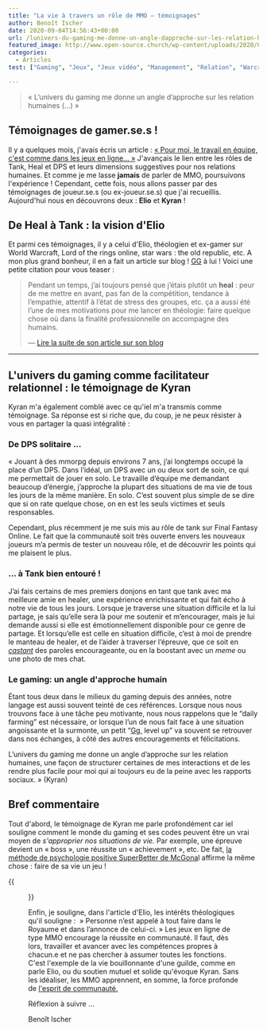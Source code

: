 ```yaml
---
title: "La vie à travers un rôle de MMO — témoignages"
author: Benoît Ischer
date: 2020-09-04T14:56:43+00:00
url: /lunivers-du-gaming-me-donne-un-angle-dapproche-sur-les-relation-humaines-la-vie-a-travers-un-role-de-mmo-temoignage/
featured_image: http://www.open-source.church/wp-content/uploads/2020/04/roles.jpg
categories:
  - Articles
test: ["Gaming", "Jeux", "Jeux vidéo", "Management", "Relation", "Warcraft"]

---
```


> « L’univers du gaming me donne un angle d’approche sur les relation humaines (…) » 

## Témoignages de gamer.se.s !

Il y a quelques mois, j'avais écris un article : [« Pour moi, le travail en équipe, c'est comme dans les jeux en ligne&#8230; »][1] J'avançais le lien entre les rôles de Tank, Heal et DPS et leurs dimensions suggestives pour nos relations humaines. Et comme je me lasse **jamais** de parler de MMO, poursuivons l'expérience ! Cependant, cette fois, nous allons passer par des témoignages de joueur.se.s (ou ex-joueur.se.s) que j'ai recueillis. Aujourd'hui nous en découvrons deux : **Elio** et **Kyran** !


## **De Heal à Tank : la vision d'Elio** 

Et parmi ces témoignages, il y a celui d'Elio, théologien et ex-gamer sur World Warcraft, Lord of the rings online, star wars : the old republic, etc. A mon plus grand bonheur, il en a fait un article sur blog ! [GG][2] à lui ! Voici une petite citation pour vous teaser : 

> Pendant un temps, j’ai toujours pensé que j’étais plutôt un <strong>heal</strong> : peur de me mettre en avant, pas fan de la compétition, tendance à l’empathie, attentif à l’état de stress des groupes, etc. ça a aussi été l’une de mes motivations pour me lancer en théologie: faire quelque chose où dans la finalité professionnelle on accompagne des humains.
>
> — <a href="https://eliojaillet.ch/de-heal-a-tank-des-roles-dans-la-vie/">Lire la suite de son article sur son blog </a>


<hr class="wp-block-separator is-style-wide" />

## **L'univers du gaming comme facilitateur relationnel : le témoignage de Kyran** 

Kyran m'a également comblé avec ce qu'iel m'a transmis comme témoignage. Sa réponse est si riche que, du coup, je ne peux résister à vous en partager la quasi intégralité : 

### De DPS solitaire …

« Jouant à des mmorpg depuis environs 7 ans, j’ai longtemps occupé la place d’un DPS. Dans l’idéal, un DPS avec un ou deux sort de soin, ce qui me permettait de jouer en solo. Le travaille d’équipe me demandant beaucoup d’énergie, j’approche la plupart des situations de ma vie de tous les jours de la même manière. En solo. C’est souvent plus simple de se dire que si on rate quelque chose, on en est les seuls victimes et seuls responsables. 

Cependant, plus récemment je me suis mis au rôle de tank sur Final Fantasy Online. Le fait que la communauté soit très ouverte envers les nouveaux joueurs m’a permis de tester un nouveau rôle, et de découvrir les points qui me plaisent le plus. 

### … à Tank bien entouré !

J’ai fais certains de mes premiers donjons en tant que tank avec ma meilleure amie en healer, une expérience enrichissante et qui fait écho à notre vie de tous les jours. Lorsque je traverse une situation difficile et la lui partage, je sais qu’elle sera là pour me soutenir et m’encourager, mais je lui demande aussi si elle est émotionnellement disponible pour ce genre de partage. Et lorsqu’elle est celle en situation difficile, c’est à moi de prendre le manteau de healer, et de l’aider à traverser l’épreuve, que ce soit en [_castant_][3] des paroles encourageante, ou en la boostant avec un _meme_ ou une photo de mes chat.

### Le gaming: un angle d'approche humain

Étant tous deux dans le milieux du gaming depuis des années, notre langage est aussi souvent teinté de ces références. Lorsque nous nous trouvons face à une tâche peu motivante, nous nous rappelons que le “daily farming” est nécessaire, or lorsque l’un de nous fait face à une situation angoissante et la surmonte, un petit “[Gg,][2] level up” va souvent se retrouver dans nos échanges, à côté des autres encouragements et félicitations. 

L’univers du gaming me donne un angle d’approche sur les relation humaines, une façon de structurer certaines de mes interactions et de les rendre plus facile pour moi qui ai toujours eu de la peine avec les rapports sociaux. » (Kyran)

## Bref commentaire

Tout d'abord, le témoignage de Kyran me parle profondément car iel souligne comment le monde du gaming et ses codes peuvent être un vrai moyen de _s'approprier nos situations de vie._ Par exemple, une épreuve devient un « boss », une réussite un « achievement », etc. De fait, [la méthode de psychologie positive SuperBetter de McGona][4]l affirme la même chose : faire de sa vie un jeu ! 

{{<figure src="/blog/2020/IMG_20200904_161054-719x1024.jpg" width="40%" class="text-center" caption="© Shékina Rochat, 2018 (basé sur l'approche SuperBetter, McGonigal, 2015)">}}

Enfin, je souligne, dans l'article d'Elio, les intérêts théologiques qu'il souligne :  » Personne n’est appelé à tout faire dans le Royaume et dans l’annonce de celui-ci. » Les jeux en ligne de type MMO encourage la réussite en communauté. Il faut, dès lors, travailler et avancer avec les compétences propres à chacun.e et ne pas chercher à assumer toutes les fonctions. C'est l'exemple de la vie bouillonnante d'une guilde, comme en parle Elio, ou du soutien mutuel et solide qu'évoque Kyran. Sans les idéaliser, les MMO apprennent, en somme, la force profonde de [l'esprit de communauté.](/lesprit-de-communaute/)

Réflexion à suivre &#8230; 

Benoît Ischer

 [1]: https://www.open-source.church/pour-moi-le-travail-en-equipe-cest-comme-dans-jeu-en-ligne/
 [2]: https://que-signifie.org/chat-et-langage-sms/que-signifie-gg/
 [3]: https://www.jeuxonline.info/lexique/mot/Caster
 [4]: https://www.superbetter.com/